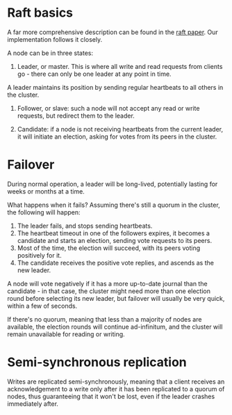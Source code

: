 # Raft basics

A far more comprehensive description can be found in the [raft paper](https://raft.github.io/raft.pdf).
Our implementation follows it closely.

A node can be in three states:

1. Leader, or master. This is where all write and read requests from clients
go - there can only be one leader at any point in time.

  A leader maintains its position by sending regular heartbeats to all others
  in the cluster.

1. Follower, or slave: such a node will not accept any read or write requests,
but redirect them to the leader.

1. Candidate: if a node is not receiving heartbeats from the current leader, it
will initiate an election, asking for votes from its peers in the cluster.

# Failover

During normal operation, a leader will be long-lived, potentially lasting for
weeks or months at a time.

What happens when it fails? Assuming there's still a quorum in the cluster, the
following will happen:

1. The leader fails, and stops sending heartbeats.
1. The heartbeat timeout in one of the followers expires, it becomes a candidate
and starts an election, sending vote requests to its peers.
1. Most of the time, the election will succeed, with its peers voting positively
for it.
1. The candidate receives the positive vote replies, and ascends as the new leader.

A node will vote negatively if it has a more up-to-date journal than
the candidate - in that case, the cluster might need more than one election
round before selecting its new leader, but failover will usually be very quick,
within a few of seconds.

If there's no quorum, meaning that less than a majority of nodes are available,
the election rounds will continue ad-infinitum, and the cluster will remain
unavailable for reading or writing.

# Semi-synchronous replication

Writes are replicated semi-synchronously, meaning that a client receives an
acknowledgement to a write only after it has been replicated to a quorum of
nodes, thus guaranteeing that it won't be lost, even if the leader crashes
immediately after.

